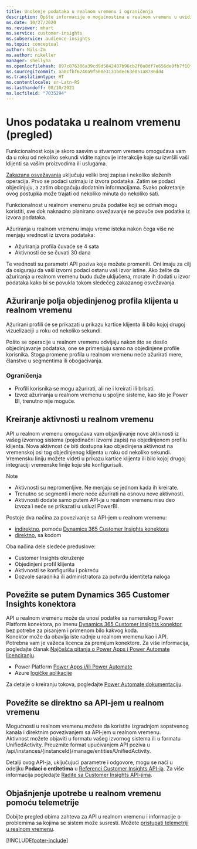 ```yaml
---
title: Unošenje podataka u realnom vremenu i ograničenja
description: Opšte informacije o mogućnostima u realnom vremenu u uvidima o korisnicima.
ms.date: 10/27/2020
ms.reviewer: mhart
ms.service: customer-insights
ms.subservice: audience-insights
ms.topic: conceptual
author: Nils-2m
ms.author: nikeller
manager: shellyha
ms.openlocfilehash: 897c876306a39cd9d5842487b96cb2f0a8df7e656de0fb7f10fe8c7f53e2db6b
ms.sourcegitcommit: aa0cfbf6240a9f560e3131bdec63e051a8786dd4
ms.translationtype: HT
ms.contentlocale: sr-Latn-RS
ms.lasthandoff: 08/10/2021
ms.locfileid: "7035294"
---
```

# <a name="real-time-data-ingestion-preview"></a>Unos podataka u realnom vremenu (pregled)

Funkcionalnost koja je skoro sasvim u stvarnom vremenu omogućava vam da u roku od nekoliko sekundi vidite najnovije interakcije koje su izvršili vaši klijenti sa vašim proizvodima ili uslugama.

[Zakazana osvežavanja](system.md#schedule-tab) uključuju veliki broj zapisa i nekoliko složenih operacija. Prvo se podaci uzimaju iz izvora podataka. Zatim se podaci objedinjuju, a zatim obogaćuju dodatnim informacijama. Svako pokretanje ovog postupka može trajati od nekoliko minuta do nekoliko sati.

Funkcionalnost u realnom vremenu pruža podatke koji se odmah mogu koristiti, sve dok naknadno planirano osvežavanje ne povuče ove podatke iz izvora podataka.

Ažuriranja u realnom vremenu imaju vreme isteka nakon čega više ne menjaju vrednost iz izvora podataka:

- Ažuriranja profila čuvaće se 4 sata
- Aktivnosti će se čuvati 30 dana

Te vrednosti su parametri API poziva koje možete promeniti. Oni imaju za cilj da osiguraju da vaši izvorni podaci ostanu vaš izvor istine. Ako želite da ažuriranja u realnom vremenu budu duže uključena, morate ih dodati u izvor podataka kako bi se povukla tokom sledećeg zakazanog osvežavanja.

## <a name="real-time-update-of-the-unified-customer-profile-fields"></a>Ažuriranje polja objedinjenog profila klijenta u realnom vremenu

Ažurirani profili će se prikazati u prikazu kartice klijenta ili bilo kojoj drugoj vizuelizaciji u roku od nekoliko sekundi.

Pošto se operacije u realnom vremenu odvijaju nakon što se desilo objedinjavanje podataka, one se primenjuju samo na objedinjene profile korisnika. Stoga promene profila u realnom vremenu neće ažurirati mere, članstvo u segmentima ili obogaćivanja.

### <a name="limitations"></a>Ograničenja

- Profili korisnika se mogu ažurirati, ali ne i kreirati ili brisati.
- Izvoz ažuriranja u realnom vremenu u spoljne sisteme, kao što je Power BI, trenutno nije moguće.

## <a name="real-time-creation-of-activities"></a>Kreiranje aktivnosti u realnom vremenu

API u realnom vremenu omogućava vam objavljivanje nove aktivnosti iz vašeg izvornog sistema (pojedinačni izvorni zapis) na objedinjenom profilu klijenta. Nova aktivnost će biti dostupna kao objedinjena aktivnost na vremenskoj osi tog objedinjenog klijenta u roku od nekoliko sekundi. Vremensku liniju možete videti u prikazu kartice klijenta ili bilo kojoj drugoj integraciji vremenske linije koju ste konfigurisali.

> [!NOTE]
>
> - Aktivnosti su nepromenljive. Ne menjaju se jednom kada ih kreirate.
> - Trenutno se segmenti i mere neće ažurirati na osnovu nove aktivnosti.
> - Aktivnosti dodate samo putem API-ja u realnom vremenu nisu deo izvoza i neće se prikazati u usluzi PowerBI.

Postoje dva načina za povezivanje sa API-jem u realnom vremenu:

- [indirektno](#connect-via-the-dynamics-365-customer-insights-connector), pomoću [Dynamics 365 Customer Insights konektora](/connectors/customerinsights/)
- [direktno](#connect-directly-to-the-real-time-api), sa kodom

Oba načina dele sledeće preduslove:

- Customer Insights okruženje
- Objedinjeni profil klijenta
- Aktivnosti se konfigurišu i pokreću
- Dozvole saradnika ili administratora za potvrdu identiteta naloga

## <a name="connect-via-the-dynamics-365-customer-insights-connector"></a>Povežite se putem Dynamics 365 Customer Insights konektora

API u realnom vremenu može da unosi podatke sa namenskog Power Platform konektora, po imenu [Dynamics 365 Customer Insights konektor](/connectors/customerinsights/), bez potrebe za pisanjem i primenom bilo kakvog koda.    
Konektor može da obavlja iste radnje u realnom vremenu kao i API. Potrebna vam je važeća licenca za premijum konektore. Za više informacija, pogledajte članak [Najčešća pitanja o Power Apps i Power Automate licenciranju](/power-platform/admin/powerapps-flow-licensing-faq).

- Power Platform [Power Apps i/ili Power Automate](/connectors/)
- Azure [logičke aplikacije](/azure/connectors/apis-list)

Za detalje o kreiranju tokova, pogledajte [Power Automate dokumentaciju](/power-automate/).

## <a name="connect-directly-to-the-real-time-api"></a>Povežite se direktno sa API-jem u realnom vremenu

Mogućnosti u realnom vremenu možete da koristite izgradnjom sopstvenog kanala i direktnim povezivanjem sa API-jem u realnom vremenu.    
Aktivnost možete objaviti u formatu vašeg izvornog sistema ili u formatu UnifiedActivity. Preuzmite format upućivanjem API poziva u /api/instances/{instanceId}/manage/entities/UnifiedActivity.

Detalji ovog API-ja, uključujući parametre i odgovore, mogu se naći u odeljku **Podaci o entitetima** u [Referenci Customer Insights API-ja](https://developer.ci.ai.dynamics.com/api-details#api=CustomerInsights). Za više informacija pogledajte [Radite sa Customer Insights API-jima](apis.md).

## <a name="understand-your-real-time-usage-with-telemetry"></a>Objašnjenje upotrebe u realnom vremenu pomoću telemetrije

Dobijte pregled obima zahteva za API u realnom vremenu i informacije o problemima sa kojima se sistem može susresti. Možete [pristupati telemetriji u realnom vremenu](system.md#api-usage-tab). 


[!INCLUDE[footer-include](../includes/footer-banner.md)]
